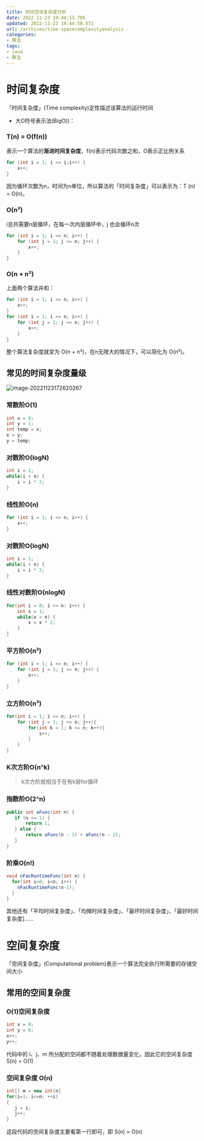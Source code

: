 ```yaml
---
title: 时间空间复杂度分析
date: 2022-11-23 19:44:13.705
updated: 2022-11-23 19:44:50.571
url: /archives/time-spacecomplexityanalysis
categories: 
- 算法
tags: 
- java
- 算法
---
```


# 时间复杂度

「时间复杂度」(Time complexity)定性描述该算法的运行时间

* 大O符号表示法(BigO))：

### T(n) = O(f(n))

表示一个算法的**渐进时间复杂度**，f(n)表示代码次数之和，O表示正比例关系

~~~java
for (int i = 1; i <= i;i++) {
    x++;
}
~~~

因为循环次数为n，时间为n单位，所以算法的「时间复杂度」可以表示为：T (n) = O(n)。



### O(n²)

i总共需要n层循环，在每一次内层循环中，j 也会循环n次

~~~java
for (int i = 1; i <= n; i++) {
    for (int j = 1; j <= n; j++) {
        x++;
    }
}
~~~



### O(n + n²)

上面两个算法并和：

~~~java
for (int i = 1; i <= n; i++) {
    x++;
}
for (int i = 1; i <= n; i++) {
    for (int j = 1; j <= n; j++) {
        x++;
    }
}
~~~

整个算法复杂度就变为 O(n + n²)，在n无限大的情况下，可以简化为 O(n²)。



## 常见的时间复杂度量级

![image-20221123172620267](https://wrxinyue.oss-cn-hongkong.aliyuncs.com/img/image-20221123172620267.png)

### 常数阶O(1)

~~~java
int x = 0;
int y = 1;
int temp = x;
x = y;
y = temp;
~~~

### 对数阶O(logN)

~~~java
int i = 1;
while(i < n) {
    i = i * 2;
}
~~~

### 线性阶O(n)

~~~java
for (int i = 1; i <= n; i++) {
    x++;
}
~~~

### 对数阶O(logN)

~~~java
int i = 1;
while(i < n) {
    i = i * 2;
}
~~~

### 线性对数阶O(nlogN)

~~~java
for(int i = 0; i <= n: i++) {
    int x = 1;
    while(x < n) {
        x = x * 2;
    }
}
~~~

### 平方阶O(n²)

~~~java
for (int i = 1; i <= n; i++) {
    for (int j = 1; j <= n; j++) {
        x++;
    }
}
~~~

### 立方阶O(n³)

~~~java
for(int i = 1; i <= n; i++) {
    for (int j = 1; j <= n; j++){
        for(int k = 1; k <= n; k++){
            s++;
        }
    }
}
~~~

### K次方阶O(n^k)

> k次方阶就相当于在有k层for循环

### 指数阶O(2^n)

~~~java
public int aFunc(int n) {    
   if (n <= 1) {        
       return 1;
   } else {        
       return aFunc(n - 1) + aFunc(n - 2);
   }
}
~~~

### 阶乘O(n!)

~~~java
void nFacRuntimeFunc(int n) {
  for(int i=0; i<n; i++) {
    nFacRuntimeFunc(n-1);
  }
}
~~~



其他还有「平均时间复杂度」、「均摊时间复杂度」、「最坏时间复杂度」、「最好时间复杂度]......

# 空间复杂度

「空间复杂度」(Computational problem)表示一个算法完全执行所需要的存储空间大小

## 常用的空间复杂度

### O(1)空间复杂度

~~~java
int x = 0;
int y = 0;
x++;
y++;
~~~

代码中的 i、j、m 所分配的空间都不随着处理数据量变化，因此它的空间复杂度 S(n) = O(1)

### 空间复杂度 O(n)

~~~java
int[] m = new int[n]
for(i=1; i<=n; ++i)
{
   j = i;
   j++;
}
~~~

这段代码的空间复杂度主要看第一行即可，即 S(n) = O(n)
